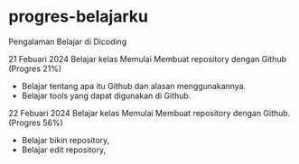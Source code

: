 # progres-belajarku
Pengalaman Belajar di Dicoding

21 Febuari 2024
Belajar kelas Memulai Membuat repository dengan Github (Progres 21%)
* Belajar tentang apa itu Github dan alasan menggunakannya.
* Belajar tools yang dapat digunakan di Github.

22 Febuari 2024
Belajar kelas Memulai Membuat repository dengan Github. (Progres 56%)
* Belajar bikin repository,
* Belajar edit repository,
